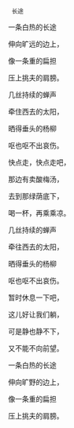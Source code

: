      长途 

   一条白热的长途 

   伸向旷远的边上， 

   像一条重的扁担 

   压上挑夫的肩膀。 

   几丝持续的蝉声 

   牵住西去的太阳， 

   晒得垂头的杨柳 

   呕也呕不出哀伤。 

   快点走，快点走吧， 

   那边有卖酸梅汤， 

   去到那绿荫底下， 

   喝一杯，再乘乘凉。 

   几丝持续的蝉声 

   牵往西去的太阳， 

   晒得垂头的杨柳 

   呕也呕不出哀伤。 

   暂时休息一下吧， 

   这儿好让我们躺， 

   可是静也静不下， 

   又不能不向前望。 

   一条白热的长途 

   伸向旷野的边上， 

   像一条重的扁担 

   压上挑夫的肩膀。 

